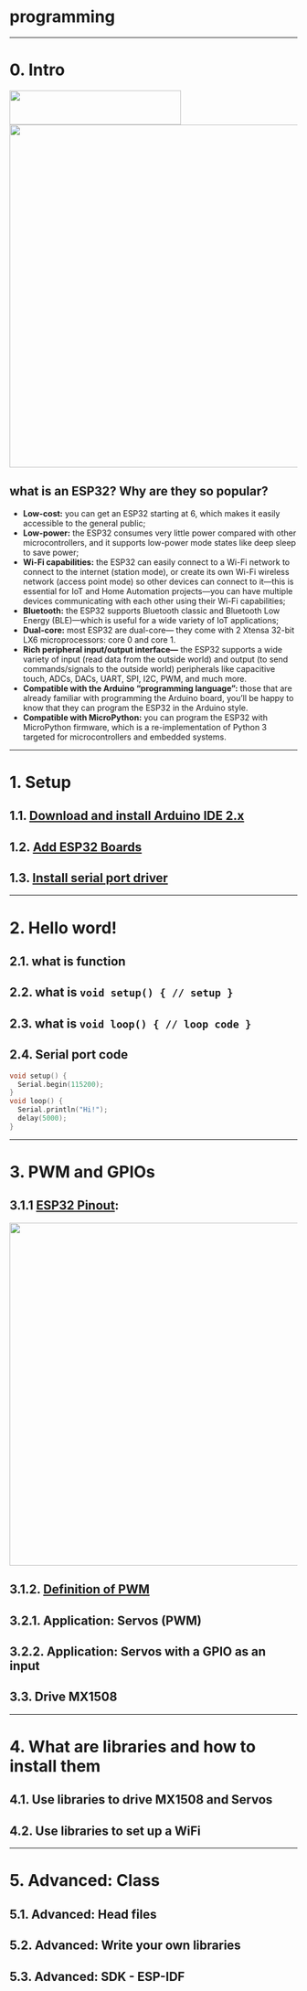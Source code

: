 # programming

---
# 0. Intro

<img width="300" height="60" src="https://i0.wp.com/randomnerdtutorials.com/wp-content/uploads/2022/10/espressif-logo.png?resize=300%2C60&amp;quality=100&amp;strip=all&amp;ssl=1">
<img width="600" src="https://docs.espressif.com/projects/esp-idf/en/latest/esp32/_images/esp32-devkitc-functional-overview.jpg">

## **what is an ESP32? Why are they so popular?**
* **Low-cost:** you can get an ESP32 starting at 6, which makes it easily accessible to the general public;
* **Low-power:** the ESP32 consumes very little power compared with other microcontrollers, and it supports low-power mode states like deep sleep to save power;
* **Wi-Fi capabilities:** the ESP32 can easily connect to a Wi-Fi network to connect to the internet (station mode), or create its own Wi-Fi wireless network (access point mode) so other devices can connect to it—this is essential for IoT and Home Automation projects—you can have multiple devices communicating with each other using their Wi-Fi capabilities;
* **Bluetooth:** the ESP32 supports Bluetooth classic and Bluetooth Low Energy (BLE)—which is useful for a wide variety of IoT applications;
* **Dual-core:** most ESP32 are dual-core— they come with 2 Xtensa 32-bit LX6 microprocessors: core 0 and core 1.
* **Rich peripheral input/output interface—** the ESP32 supports a wide variety of input (read data from the outside world) and output (to send commands/signals to the outside world) peripherals like capacitive touch, ADCs, DACs, UART, SPI, I2C, PWM, and much more.
* **Compatible with the Arduino “programming language”:** those that are already familiar with programming the Arduino board, you’ll be happy to know that they can program the ESP32 in the Arduino style.
* **Compatible with MicroPython:** you can program the ESP32 with MicroPython firmware, which is a re-implementation of Python 3 targeted for microcontrollers and embedded systems.

---
# 1. Setup
## 1.1. [Download and install Arduino IDE 2.x](./install_Arduino.md)
## 1.2. [Add ESP32 Boards](./install_Arduino.md)
## 1.3. [Install serial port driver]()

---
# 2. Hello word!
## 2.1. what is function
## 2.2. what is ` void setup() { // setup } `
## 2.3. what is ` void loop() { // loop code } `
## 2.4. Serial port code
``` cpp
void setup() {
  Serial.begin(115200);
}
void loop() {
  Serial.println("Hi!");
  delay(5000);
}
```

---
# 3. PWM and GPIOs

## 3.1.1 [ESP32 Pinout](pinout.md): 
<img width="600" src="https://docs.espressif.com/projects/esp-idf/en/latest/esp32/_images/esp32-devkitC-v4-pinout.png">

## 3.1.2. [Definition of PWM](https://en.wikipedia.org/wiki/Pulse-width_modulation)

## 3.2.1. Application: Servos (PWM)

## 3.2.2. Application: Servos with a GPIO as an input 

## 3.3. Drive MX1508

---
# 4. What are libraries and how to install them

## 4.1. Use libraries to drive MX1508 and Servos

## 4.2. Use libraries to set up a WiFi

---
# 5. Advanced: Class

## 5.1. Advanced: Head files

## 5.2. Advanced: Write your own libraries

## 5.3. Advanced: SDK - ESP-IDF
